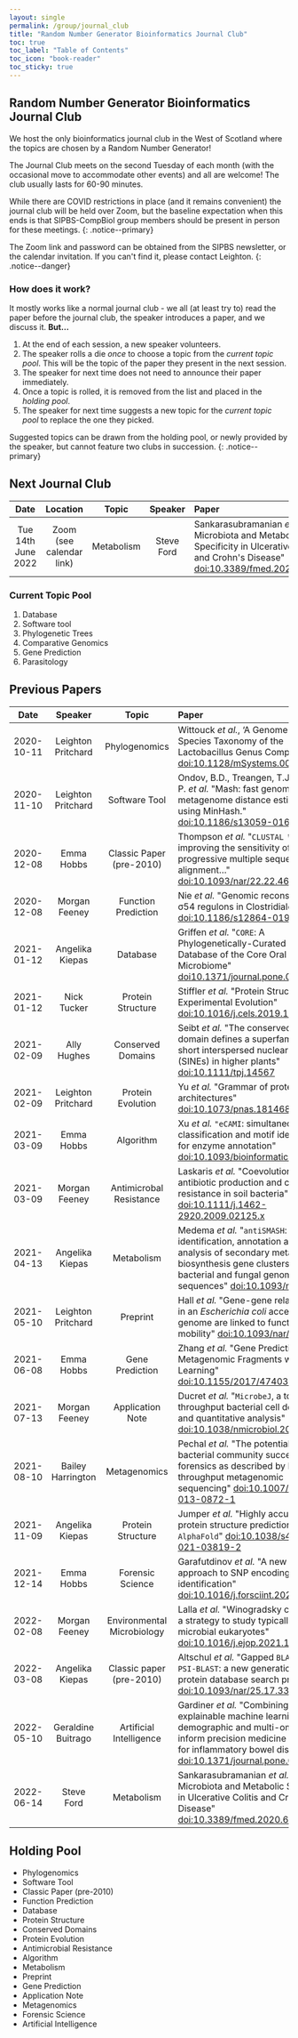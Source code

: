 ```yaml
---
layout: single
permalink: /group/journal_club
title: "Random Number Generator Bioinformatics Journal Club"
toc: true
toc_label: "Table of Contents"
toc_icon: "book-reader"
toc_sticky: true
---
```


## Random Number Generator Bioinformatics Journal Club

We host the only bioinformatics journal club in the West of Scotland where the topics are chosen by a Random Number Generator!

The Journal Club meets on the second Tuesday of each month (with the occasional move to accommodate other events) and all are welcome! The club usually lasts for 60-90 minutes.

While there are COVID restrictions in place (and it remains convenient) the journal club will be held over Zoom, but the baseline expectation when this ends is that SIPBS-CompBiol group members should be present in person for these meetings.
{: .notice--primary}

The Zoom link and password can be obtained from the SIPBS newsletter, or the calendar invitation. If you can't find it, please contact Leighton.
{: .notice--danger}

### How does it work?

It mostly works like a normal journal club - we all (at least try to) read the paper before the journal club, the speaker introduces a paper, and we discuss it. **But…**

1. At the end of each session, a new speaker volunteers.
2. The speaker rolls a die _once_ to choose a topic from the _current topic pool_. This will be the topic of the paper they present in the next session.
3. The speaker for next time does not need to announce their paper immediately.
4. Once a topic is rolled, it is removed from the list and placed in the _holding pool_.
5. The speaker for next time suggests a new topic for the _current topic pool_ to replace the one they picked.

Suggested topics can be drawn from the holding pool, or newly provided by the speaker, but cannot feature two clubs in succession.
{: .notice--primary}

## Next Journal Club

| Date                 | Location                 | Topic | Speaker            | Paper  |
|:--------------------:|:------------------------:|:-----:|:------------------:|:-------|
| Tue 14th June 2022   | Zoom (see calendar link) | Metabolism | Steve Ford         | Sankarasubramanian _et al._ "Gut Microbiota and Metabolic Specificity in Ulcerative Colitis and Crohn's Disease" [doi:10.3389/fmed.2020.606298](https://doi.org/10.3389/fmed.2020.606298) |

### Current Topic Pool

1. Database
2. Software tool
3. Phylogenetic Trees
4. Comparative Genomics
5. Gene Prediction
6. Parasitology

## Previous Papers

| Date                 | Speaker | Topic       | Paper  |
|:--------------------:|:------------------------:|:------------------:|:-------|
| 2020-10-11 | Leighton Pritchard | Phylogenomics | Wittouck _et al._, ‘A Genome-Based Species Taxonomy of the Lactobacillus Genus Complex’ [doi:10.1128/mSystems.00264-19](https://doi.org/) |
| 2020-11-10 | Leighton Pritchard | Software Tool | Ondov, B.D., Treangen, T.J., Melsted, P. _et al._ "Mash: fast genome and metagenome distance estimation using MinHash." [doi:10.1186/s13059-016-0997-x](https://doi.org/10.1186/s13059-016-0997-x) |
| 2020-12-08 | Emma Hobbs | Classic Paper (pre-2010) | Thompson _et al._ "`CLUSTAL W`: improving the sensitivity of progressive multiple sequence alignment…" [doi:10.1093/nar/22.22.4673](https://doi.org/10.1093/nar/22.22.4673) |
| 2020-12-08 | Morgan Feeney | Function Prediction | Nie _et al._ "Genomic reconstruction of σ54 regulons in Clostridiales" [doi:10.1186/s12864-019-5918-4](https://doi.org/10.1186/s12864-019-5918-4) |
| 2021-01-12 | Angelika Kiepas | Database | Griffen _et al._ "`CORE`: A Phylogenetically-Curated 16S rDNA Database of the Core Oral Microbiome" [doi10.1371/journal.pone.0019051:](https://doi.org/10.1371/journal.pone.0019051) |
| 2021-01-12 | Nick Tucker | Protein Structure | Stiffler _et al._ "Protein Structure from Experimental Evolution" [doi:10.1016/j.cels.2019.11.008](https://doi.org/10.1016/j.cels.2019.11.008) |
| 2021-02-09 | Ally Hughes | Conserved Domains | Seibt _et al._ "The conserved 3′ Angio‐domain defines a superfamily of short interspersed nuclear elements (SINEs) in higher plants" [doi:10.1111/tpj.14567](https://doi.org/10.1111/tpj.14567) |
| 2021-02-09 | Leighton Pritchard | Protein Evolution | Yu _et al._ "Grammar of protein domain architectures" [doi:10.1073/pnas.1814684116](https://doi.org/10.1073/pnas.1814684116) |
| 2021-03-09 | Emma Hobbs | Algorithm | Xu _et al._ `"eCAMI`: simultaneous classification and motif identification for enzyme annotation" [doi:10.1093/bioinformatics/btz908](https://doi.org/10.1093/bioinformatics/btz908) |
| 2021-03-09 | Morgan Feeney | Antimicrobal Resistance | Laskaris _et al._ "Coevolution of antibiotic production and counter-resistance in soil bacteria" [doi:10.1111/j.1462-2920.2009.02125.x](https://doi.org/10.1111/j.1462-2920.2009.02125.x) |
| 2021-04-13 | Angelika Kiepas | Metabolism | Medema _et al._ "`antiSMASH`: rapid identification, annotation and analysis of secondary metabolite biosynthesis gene clusters in bacterial and fungal genome sequences" [doi:10.1093/nar/gkr466](https://doi.org/10.1093/nar/gkr466) |
| 2021-05-10 | Leighton Pritchard | Preprint | Hall _et al._ "Gene-gene relationships in an _Escherichia coli_ accessory genome are linked to function and mobility" [doi:10.1093/nar/gkr466](https://doi.org/10.1093/nar/gkr466) |
| 2021-06-08 | Emma Hobbs | Gene Prediction | Zhang _et al._ "Gene Prediction in Metagenomic Fragments with Deep Learning" [doi:10.1155/2017/4740354](https://doi.org/10.1155/2017/4740354) |
2021-07-13 | Morgan Feeney | Application Note | Ducret _et al._ "`MicrobeJ`, a tool for high throughput bacterial cell detection and quantitative analysis" [doi:10.1038/nmicrobiol.2016.77](https://doi.org/10.1038/nmicrobiol.2016.77) |
| 2021-08-10 | Bailey Harrington | Metagenomics | Pechal _et al._ "The potential use of bacterial community succession in forensics as described by high throughput metagenomic sequencing" [doi:10.1007/s00414-013-0872-1](https://doi.org/10.1007/s00414-013-0872-1) |
| 2021-11-09 | Angelika Kiepas | Protein Structure | Jumper _et al._ "Highly accurate protein structure prediction with `AlphaFold`" [doi:10.1038/s41586-021-03819-2](https://doi.org/10.1038/s41586-021-03819-2) |
| 2021-12-14 | Emma Hobbs | Forensic Science | Garafutdinov _et al._ "A new digital approach to SNP encoding for DNA identification" [doi:10.1016/j.forsciint.2020.110520](https://doi.org/10.1016/j.forsciint.2020.110520) |
| 2022-02-08 | Morgan Feeney | Environmental Microbiology | Lalla _et al._ "Winogradsky columns as a strategy to study typically rare microbial eukaryotes" [doi:10.1016/j.ejop.2021.125807](https://doi.org/10.1016/j.ejop.2021.125807) |
| 2022-03-08 | Angelika Kiepas | Classic paper (pre-2010) | Altschul _et al._ "Gapped `BLAST` and `PSI-BLAST`: a new generation of protein database search programs" [doi:10.1093/nar/25.17.3389](https://doi.org/10.1093/nar/25.17.3389) |
| 2022-05-10 | Geraldine Buitrago | Artificial Intelligence | Gardiner _et al._ "Combining explainable machine learning, demographic and multi-omic data to inform precision medicine strategies for inflammatory bowel disease." [doi:10.1371/journal.pone.0263248](https://doi.org/10.1371/journal.pone.0263248) |
| 2022-06-14 | Steve Ford | Metabolism | Sankarasubramanian _et al._ "Gut Microbiota and Metabolic Specificity in Ulcerative Colitis and Crohn's Disease" [doi:10.3389/fmed.2020.606298](https://doi.org/10.3389/fmed.2020.606298) |

## Holding Pool

- Phylogenomics
- Software Tool
- Classic Paper (pre-2010)
- Function Prediction
- Database
- Protein Structure
- Conserved Domains
- Protein Evolution
- Antimicrobial Resistance
- Algorithm
- Metabolism
- Preprint
- Gene Prediction
- Application Note
- Metagenomics
- Forensic Science
- Artificial Intelligence